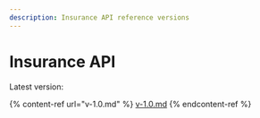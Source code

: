 ```yaml
---
description: Insurance API reference versions
---
```


# Insurance API

Latest version:

{% content-ref url="v-1.0.md" %}
[v-1.0.md](v-1.0.md)
{% endcontent-ref %}

